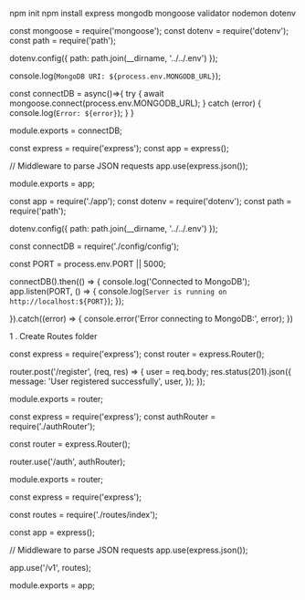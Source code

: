 <!-- Packages -->
npm init
npm install express mongodb mongoose validator nodemon dotenv 

<!-- ---------------------------------------------------------------------------------------------------------------------------------------------------------------------------------- -->

<!-- Database connection function -->
<!-- config/config.js -->

const mongoose = require('mongoose');
const dotenv = require('dotenv');
const path = require('path');

dotenv.config({ path: path.join(__dirname, '../../.env') });

<!-- This function connects to a MongoDB database using Mongoose. -->
console.log(`MongoDB URI: ${process.env.MONGODB_URL}`);

const connectDB = async()=>{
    try {
        await mongoose.connect(process.env.MONGODB_URL);
    } catch (error) {
        console.log(`Error: ${error}`);
    }
}

module.exports = connectDB;


<!-- ---------------------------------------------------------------------------------------------------------------------------------------------------------------------------------- -->

<!-- Inital Setup -->
<!-- src/app.js  -->
const express = require('express');
const app = express();

// Middleware to parse JSON requests
app.use(express.json());

module.exports = app;

<!-- ---------------------------------------------------------------------------------------------------------------------------------------------------------------------------------- -->

<!-- Main File src/index.js -->
const app = require('./app');
const dotenv = require('dotenv');
const path = require('path');

dotenv.config({ path: path.join(__dirname, '../../.env') });

<!-- DB connection -->
const connectDB = require('./config/config');

<!-- Port configuration -->
const PORT = process.env.PORT || 5000;

<!-- App listener -->
connectDB().then(() => {
    console.log('Connected to MongoDB');
    app.listen(PORT, () => {
        console.log(`Server is running on http://localhost:${PORT}`);
    });
    
}).catch((error) => {
    console.error('Error connecting to MongoDB:', error);
})


<!-- @@@@@@@@@@@@@@@@@@@@@@@@   2. Adding Routers  @@@@@@@@@@@@@@@@@@@@@@@@-->

1 . Create Routes folder

<!-- 1 -->
<!-- Add new Router File  'authRouter'  -->
<!-- Create router object and add CRUD Methods  and export router object -->

const express = require('express');
const router = express.Router();

router.post('/register', (req, res) => {
    user = req.body;
    res.status(201).json({
        message: 'User registered successfully',
        user,
    });
});


module.exports = router;

<!-- 2 -->
<!-- Add index.js file  Basic Router  -->
<!-- Create router object and use 'use' middleware to append the path and export router object -->

const express = require('express');
const authRouter = require('./authRouter');

const router = express.Router();

router.use('/auth', authRouter);

module.exports = router;

<!-- 3 -->
<!-- In the APP File ======>  src/app.js  -->
<!-- Add the  New Router File and Add to Middleware to append to all the routes -->

const express = require('express');

<!-- New Router File -->
const routes = require('./routes/index');

const app = express();

// Middleware to parse JSON requests
app.use(express.json());


<!-- Add to Middleware to append to all the routes -->
app.use('/v1', routes);

module.exports = app;


